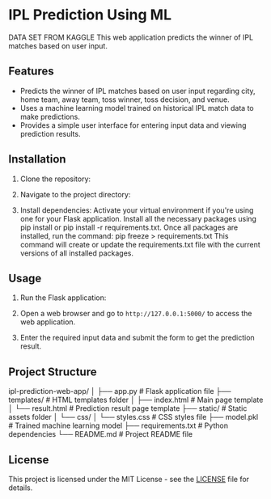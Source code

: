 # IPL Prediction Using ML
DATA SET FROM KAGGLE
This web application predicts the winner of IPL matches based on user input.

## Features

- Predicts the winner of IPL matches based on user input regarding city, home team, away team, toss winner, toss decision, and venue.
- Uses a machine learning model trained on historical IPL match data to make predictions.
- Provides a simple user interface for entering input data and viewing prediction results.

## Installation

1. Clone the repository:


2. Navigate to the project directory:


3. Install dependencies:
Activate your virtual environment if you're using one for your Flask application.
Install all the necessary packages using pip install or pip install -r requirements.txt.
Once all packages are installed, run the command:
pip freeze > requirements.txt
This command will create or update the requirements.txt file with the current versions of all installed packages.

## Usage

1. Run the Flask application:


2. Open a web browser and go to `http://127.0.0.1:5000/` to access the web application.
3. Enter the required input data and submit the form to get the prediction result.

## Project Structure

ipl-prediction-web-app/
│
├── app.py # Flask application file
├── templates/ # HTML templates folder
│ ├── index.html # Main page template
│ └── result.html # Prediction result page template
├── static/ # Static assets folder
│ └── css/
│ └── styles.css # CSS styles file
├── model.pkl # Trained machine learning model
├── requirements.txt # Python dependencies
└── README.md # Project README file


## License

This project is licensed under the MIT License - see the [LICENSE](LICENSE) file for details.

